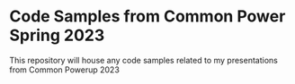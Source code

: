 # Code Samples from Common Power Spring 2023

This repository will house any code samples related to my presentations from Common Powerup 2023


